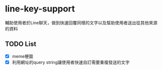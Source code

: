 # line-key-support
輔助使用者於Line聊天，做到快速回覆同樣的文字以及幫助使用者送出從其他來源的資料
## TODO List
- [x] meme梗圖
- [x] 利用網址的query string讓使用者快速自訂需要重複發送的文字